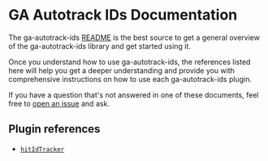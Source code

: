 # GA Autotrack IDs Documentation

The ga-autotrack-ids [README](/README.md) is the best source to get a general overview of the ga-autotrack-ids library and get started using it.

Once you understand how to use ga-autotrack-ids, the references listed here will help you get a deeper understanding and provide you with comprehensive instructions on how to use each ga-autotrack-ids plugin.

If you have a question that's not answered in one of these documents, feel free to [open an issue](https://github.com/googleanalytics/autotrack/issues/new) and ask.

## Plugin references

- [`hitIdTracker`](/docs/plugins/hit-id-tracker.md)
